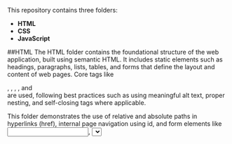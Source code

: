 This repository contains three folders:

  - **HTML**
  - **CSS**
  - **JavaScript**

##HTML
The HTML folder contains the foundational structure of the web application, built using semantic HTML. It includes static elements such as headings, paragraphs, lists, tables, and forms that define the layout and content of web pages. Core tags like <div>, <span>, <a>, <img>, and <form> are used, following best practices such as using meaningful alt text, proper nesting, and self-closing tags where applicable.

This folder demonstrates the use of relative and absolute paths in hyperlinks (href), internal page navigation using id, and form elements like <input>, <select>, and <textarea> with correct usage of action, method, and name attributes. HTML5 validation features are implemented to ensure input accuracy.

The files also illustrate proper use of id and class attributes for styling and scripting purposes. This folder acts as the static skeleton, ready for styling via CSS and interactivity via JavaScript.
